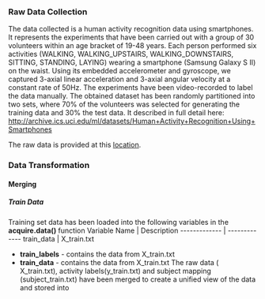 ### Raw Data Collection
The data collected is a human activity recognition data using smartphones. It represents the experiments that have been carried out with a group of 30 volunteers within an age bracket of 19-48 years. Each person performed six activities (WALKING, WALKING_UPSTAIRS, WALKING_DOWNSTAIRS, SITTING, STANDING, LAYING) wearing a smartphone (Samsung Galaxy S II) on the waist. Using its embedded accelerometer and gyroscope, we captured 3-axial linear acceleration and 3-axial angular velocity at a constant rate of 50Hz. The experiments have been video-recorded to label the data manually. The obtained dataset has been randomly partitioned into two sets, where 70% of the volunteers was selected for generating the training data and 30% the test data. 
It described in full detail here: http://archive.ics.uci.edu/ml/datasets/Human+Activity+Recognition+Using+Smartphones

The raw data is provided at this
[location](https://d396qusza40orc.cloudfront.net/getdata%2Fprojectfiles%2FUCI%20HAR%20Dataset.zip). 

### Data Transformation
#### Merging
##### Train Data
Training set data has been loaded into the following variables in the **acquire.data()** function
Variable Name | Description 
------------- | -------------
train_data    | X_train.txt





* **train_labels** - contains the data from X_train.txt
* **train_data** - contains the data from X_train.txt
The raw data ( X_train.txt), activity labels(y_train.txt) and subject mapping (subject_train.txt) have been merged to create a unified view of the data and stored into 
